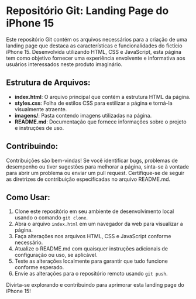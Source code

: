 # Repositório Git: Landing Page do iPhone 15

Este repositório Git contém os arquivos necessários para a criação de uma landing page que destaca as características e funcionalidades do fictício iPhone 15. Desenvolvida utilizando HTML, CSS e JavaScript, esta página tem como objetivo fornecer uma experiência envolvente e informativa aos usuários interessados neste produto imaginário.


## Estrutura de Arquivos:

- **index.html**: O arquivo principal que contém a estrutura HTML da página.
- **styles.css**: Folha de estilos CSS para estilizar a página e torná-la visualmente atraente.
- **imagens/**: Pasta contendo imagens utilizadas na página.
- **README.md**: Documentação que fornece informações sobre o projeto e instruções de uso.

## Contribuindo:

Contribuições são bem-vindas! Se você identificar bugs, problemas de desempenho ou tiver sugestões para melhorar a página, sinta-se à vontade para abrir um problema ou enviar um pull request. Certifique-se de seguir as diretrizes de contribuição especificadas no arquivo README.md.

## Como Usar:

1. Clone este repositório em seu ambiente de desenvolvimento local usando o comando `git clone`.
2. Abra o arquivo `index.html` em um navegador da web para visualizar a página.
3. Faça alterações nos arquivos HTML, CSS e JavaScript conforme necessário.
4. Atualize o README.md com quaisquer instruções adicionais de configuração ou uso, se aplicável.
5. Teste as alterações localmente para garantir que tudo funcione conforme esperado.
6. Envie as alterações para o repositório remoto usando `git push`.

Divirta-se explorando e contribuindo para aprimorar esta landing page do iPhone 15!
